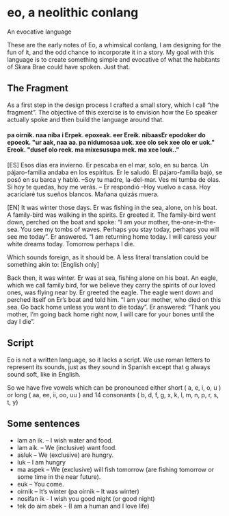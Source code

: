 # eo, a neolithic conlang

An evocative language

These are the early notes of Eo, a whimsical conlang, I am designing for the fun of it, and the odd chance to incorporate it in a story. My goal with this language is to create something simple and evocative of what the habitants of Skara Brae could have spoken. Just that.

## The Fragment

As a first step in the design process I crafted a small story, which I call “the fragment”. The objective of this exercise is to envision how the Eo speaker actually spoke and then build the language around that. 

#### pa oirnik. naa niba i Erpek. epoxeak. eer Ereik. nibaasEr epodoker do epoeok. "ur aak, naa aa. pa nidumosaa uok. xee olo sek xee olo er uok." Ereok. "dusef olo reek. ma mixesusupa mek. ma xee louk.."

[ES] Esos días era invierno. Er pescaba en el mar, solo, en su barca. Un pájaro-familia andaba en los espíritus. Er le saludó. El pájaro-familia bajó, se posó en su barca y habló. –Soy tu madre, la-del-mar. Ves mi tumba de olas. Si hoy te quedas, hoy me verás.  – Er respondió –Hoy vuelvo a casa. Hoy acariciaré tus sueños blancos. Mañana quizás muera.

[EN] It was winter those days. Er was fishing in the sea, alone, on his boat. A family-bird was walking in the spirits. Er greeted it. The family-bird went down, perched on the boat and spoke: “I am your mother, the-one-in-the-sea. You see  my tombs of waves. Perhaps you stay today, perhaps you will see me today”. Er answered. “I am returning home today. I will caress your white dreams today. Tomorrow perhaps I die.

Which sounds foreign, as it should be. A less literal translation could be something akin to: [English only]

Back then, it was winter. Er was at sea, fishing alone on his boat. An eagle, which we call family bird, for we believe they carry the spirits of our loved ones, was flying near by. Er greeted the eagle. The eagle went down and perched itself on Er’s boat and told him. “I am your mother, who died on this sea. Go back home unless you want to die today”. Er answered: “Thank you mother, I’m going back home right now, I will care for your bones until the day I die”.

## Script

Eo is not a written language, so it lacks a script. We use roman letters to represent its sounds, just as they sound in Spanish except that g always sound soft, like in English.

So we have five vowels which can be pronounced either short ( a, e, i, o, u ) or long ( aa, ee, ii, oo, uu ) and 14 consonants ( b, d, f, g, x, k, l, m, n, p, r, s, t, y)

## Some sentences

- lam an ik.  – I wish water and food.
- lam aik. – We (inclusive) want food.
- asluk – We (exclusive) are hungry.
- luk – I am hungry
- ma aspek – We (exclusive) will fish tomorrow (are fishing tomorrow or some time in the near future).
- euk – You come.
- oirnik – It’s winter (pa oirnik – It was winter)
- nosifan ik - I wish you good night (or good night)
- tek do aim abek - (I am a human and I love life)
